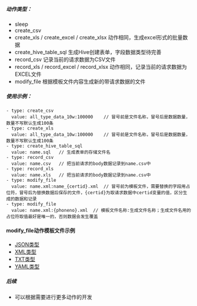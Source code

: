 ##### 动作类型：
- sleep
- create_csv
- create_xls / create_excel / create_xlsx  动作相同，生成excel形式的批量数据
- create_hive_table_sql  生成Hive创建表单，字段数据类型待完善
- record_csv    记录当前的请求数据为CSV文件
- record_xls / record_excel / record_xlsx   动作相同，记录当前的请求数据为EXCEL文件
- modify_file   根据模板文件内容生成新的带请求数据的文件

##### 使用示例：
```action:
- type: create_csv
  value: all_type_data_10w:100000    // 冒号前是文件名称，冒号后是数据数量，数量不写默认生成100条
- type: create_xls
  value: all_type_data_10w:100000    // 冒号前是文件名称，冒号后是数据数量，数量不写默认生成100条
- type: create_hive_table_sql
  value: name.sql   // 生成表单的存储文件名
- type: record_csv
  value: name.csv   // 把当前请求的body数据记录到name.csv中
- type: record_xls
  value: name.xls   // 把当前请求的body数据记录到name.csv中
- type: modify_file
  value: name.xml:name_{certid}.xml  // 冒号前为模板文件，需要替换的字段用占位符，冒号后为替换数据后保存的文件，{certid}为取请求数据中certid变量的值，区分生成的数据和记录
- type: modify_file
  value: name.xml:{phoneno}.xml  // 模板文件名称:生成文件名称；生成文件名用的占位符取值最好是唯一的，否则数据会发生覆盖
```

#### modify_file动作模板文件示例
- [JSON类型](../../../upload/record_template.json)
- [XML类型](../../../upload/record_template.xml)
- [TXT类型](../../../upload/record_template.txt)
- [YAML类型](../../../upload/record_template.yml)

##### 后续
- 可以根据需要进行更多动作的开发